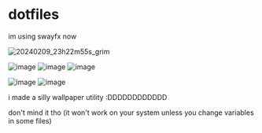 # dotfiles

im using swayfx now

![20240209_23h22m55s_grim](https://github.com/panocelot/dotfiles/assets/69819938/f0e83025-2d6e-4f20-8992-e8c569fe8d2e)


![image](https://github.com/panocelot/dotfiles/assets/69819938/bcb66de5-885b-4ee0-84c3-14b226aa5123)
![image](https://github.com/panocelot/dotfiles/assets/69819938/cc981876-f83d-4efa-b34c-79e8534ab350)
![image](https://github.com/panocelot/dotfiles/assets/69819938/6cf26b3c-0fca-42b7-8502-a1a938de7590)

![image](https://github.com/panocelot/dotfiles/assets/69819938/8aa29231-7997-4885-8e21-14c3d43e03d8)
![image](https://github.com/panocelot/dotfiles/assets/69819938/a9f2f226-b5f8-4d98-ba74-b636338ddb40)




i made a silly wallpaper utility :DDDDDDDDDDDD

don't mind it tho (it won't work on your system unless you change variables in some files)
